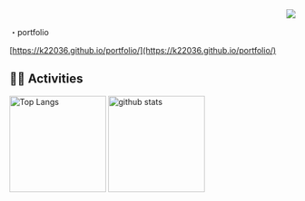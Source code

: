 <!-- 1. GitHub usernameを変更 -->
<div align="right">
  <img src="https://komarev.com/ghpvc/?username=k22036" />
</div>

<div>

  ・portfolio

  [https://k22036.github.io/portfolio/](https://k22036.github.io/portfolio/)

</div>


<!-- 4. GitHub usernameを変更, 2箇所 -->
<!-- ライトモート：theme=light, ダークモート：theme=vue-dark  -->
## 🏃‍♀️ Activities
<div align="left"> 
  <img alt="Top Langs" height="170px" src="https://github-readme-stats.vercel.app/api?username=k22036&theme=vue-dark&layout=compact" />
  <img alt="github stats" height="170px" src="https://github-readme-stats.vercel.app/api/top-langs/?username=k22036&theme=vue-dark&layout=compact" />
</div>


<!--
This repository is a ✨ _special_ ✨ repository because its `README.md` (this file) appears on your GitHub profile.

Here are some ideas to get you started:

- 🔭 I’m currently working on ...
- 🌱 I’m currently learning ...
- 👯 I’m looking to collaborate on ...
- 🤔 I’m looking for help with ...
- 💬 Ask me about ...
- 📫 How to reach me: ...
- 😄 Pronouns: ...
- ⚡ Fun fact: ...
-->

